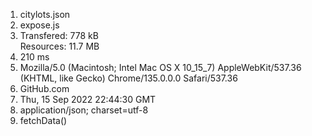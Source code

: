 1. citylots.json
2. expose.js
3. Transfered: 778 kB
   <br>
   Resources: 11.7 MB
4. 210 ms
5. Mozilla/5.0 (Macintosh; Intel Mac OS X 10_15_7) AppleWebKit/537.36 (KHTML, like Gecko) Chrome/135.0.0.0 Safari/537.36
6. GitHub.com
7. Thu, 15 Sep 2022 22:44:30 GMT
8. application/json; charset=utf-8
9. fetchData()
